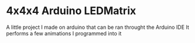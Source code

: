 # 4x4x4 Arduino LEDMatrix
A little project I made on arduino that can be ran throught the Arduino IDE
It performs a few animations I programmed into it
